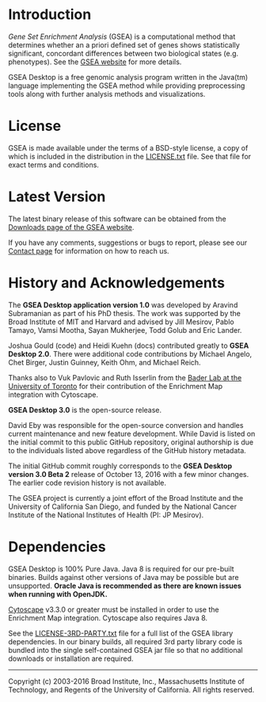 #  Introduction

*Gene Set Enrichment Analysis* (GSEA) is a computational method that determines whether an a priori defined set of genes shows statistically significant, concordant differences between two biological states (e.g. phenotypes).  See the [GSEA website](http://www.gsea-msigdb.org) for more details.


GSEA Desktop is a free genomic analysis program written in the Java(tm) language implementing the GSEA method while providing preprocessing tools along with further analysis methods and visualizations.

# License

GSEA is made available under the terms of a BSD-style license, a copy of which is included in the distribution in the [LICENSE.txt](LICENSE.txt) file.  See that file for exact terms and conditions.

#  Latest Version
The latest binary release of this software can be obtained from the [Downloads page of the GSEA website](http://www.gsea-msigdb.org/gsea/downloads.jsp).

If you have any comments, suggestions or bugs to report, please see our [Contact page](http://www.gsea-msigdb.org/gsea/contact.jsp) for information on how to reach us.

# History and Acknowledgements

The **GSEA Desktop application version 1.0** was developed by Aravind Subramanian as part of his PhD thesis.  The work was supported by the Broad Institute of MIT and Harvard and advised by Jill Mesirov, Pablo Tamayo, Vamsi Mootha, Sayan Mukherjee, Todd Golub and Eric Lander.

Joshua Gould (code) and Heidi Kuehn (docs) contributed greatly to **GSEA Desktop 2.0**.  There were additional code contributions by Michael Angelo, Chet Birger, Justin Guinney, Keith Ohm, and Michael Reich.  

Thanks also to Vuk Pavlovic and Ruth Isserlin from the [Bader Lab at the University of Toronto](http://baderlab.org/) for their contribution of the Enrichment Map integration with Cytoscape.

**GSEA Desktop 3.0** is the open-source release.  

David Eby was responsible for the open-source conversion and handles current maintenance and new feature development. 
While David is listed on the initial commit to this public GitHub repository, original authorship is due to the 
individuals listed above regardless of the GitHub history metadata.

The initial GitHub commit roughly corresponds to the **GSEA Desktop version 3.0 Beta 2** release of October 13, 2016 with a few minor changes. The earlier code revision history is not available.

The GSEA project is currently a joint effort of the Broad Institute and the University of California San Diego, and funded by the National Cancer Institute of the National Institutes of Health (PI: JP Mesirov).

# Dependencies

GSEA Desktop is 100% Pure Java.  Java 8 is required for our pre-built binaries.  Builds against other versions of Java
may be possible but are unsupported.  **Oracle Java is recommended as there are known issues when running with OpenJDK.**

[Cytoscape](http://www.cytoscape.org/) v3.3.0 or greater must be installed in order to use the Enrichment Map integration.
Cytoscape also requires Java 8.

See the [LICENSE-3RD-PARTY.txt](LICENSE-3RD-PARTY.txt) file for a full list of the GSEA library dependencies.  In our binary builds, all required 3rd party library code is bundled into the single self-contained GSEA jar file so that no additional downloads or installation are required. 

------
Copyright (c) 2003-2016 Broad Institute, Inc., Massachusetts Institute of Technology, and Regents of the University of California.  All rights reserved.
